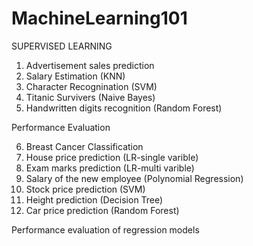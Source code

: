 # MachineLearning101
SUPERVISED LEARNING
  
  1. Advertisement sales prediction
  2. Salary Estimation (KNN)
  3. Character Recognination (SVM)
  4. Titanic Survivers (Naive Bayes)
  5. Handwritten digits recognition (Random Forest)

Performance Evaluation 
  
  6. Breast Cancer Classification
  7. House price prediction (LR-single varible)
  8. Exam marks prediction (LR-multi varible)
  9. Salary of the new employee (Polynomial Regression)
  10. Stock price prediction (SVM)
  11. Height prediction (Decision Tree)
  12. Car price prediction (Random Forest)

Performance evaluation of regression models
